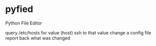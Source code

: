# pyfied

Python File Editor

query /etc/hosts for value (host)
ssh to that value
change a config file
report back what was changed
